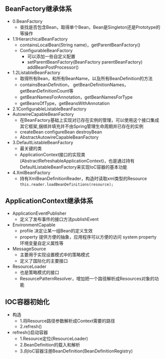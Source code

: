 ## BeanFactory继承体系
- 0.BeanFactory
  - 查找是否包含Bean，取得单个Bean，Bean是Singleton还是Prototype的等操作
- 1.1HierarchicalBeanFactory
  - containsLocalBean(String name)，getParentBeanFactory()
  - ConfigurableBeanFactory
    - 可以添加一些自定义配置
    - setParentBeanFactory(BeanFactory parentBeanFactory) addBeanPostProcessor()
- 1.2ListableBeanFactory
  - 取得所有Bean，和所有BeanName，以及所有BeanDefinition的方法
  - containsBeanDefinition， getBeanDefinitionNames， getBeanDefinitionCount等
  - getBeanNamesForAnnotation，getBeanNamesForType
  - getBeansOfType，getBeansWithAnnotation
- 2.1ConfigurableListableBeanFactory
- AutowireCapableBeanFactory
  - 在BeanFactory基础上实现对已存在实例的管理，可以使用这个接口集成其它框架,捆绑并填充并不由Spring管理生命周期并已存在的实例
  - createBean configureBean destroyBean
  - AbstractAutowireCapableBeanFactory
- 3.DefaultListableBeanFactory
  - 最关键的类
  - ApplicationContext接口的实现类(AbstractRefreshableApplicationContext)，也是通过持有DefaultListableBeanFactory来实现IoC容器的基本功能
- 4.XmlBeanFactory
  - 持有XmlBeanDefinitionReader，构造时读取xml类型的Resource `this.reader.loadBeanDefinitions(resource);`
  
## ApplicationContext继承体系
- ApplicationEventPublisher
  - 定义了发布事件的接口方法publishEvent
- EnvironmentCapable
  - profile 决定让某一组Bean的定义生效
  - property 提供方便的抽象，应用程序可以方便的访问 system property 环境变量自定义属性等
- MessageSource
  - 主要用于实现设置模式中的策略模式
  - 定义了国际化的主要接口
- ResourceLoader
  - 也是策略模式的接口
  - ResourcePatternResolver，增加把一个路径解析成Resources对象的功能
  
## IOC容器初始化
- 构造
  - 1.将Resource路径参数解析成Context需要的路径
  - 2.refresh()
- refresh()启动容器
  - 1.Resource定位(ResourceLoader)
  - 2.BeanDefinition的载入和解析
  - 3.向IoC容器注册BeanDefinition(BeanDefinitionRegistry)

